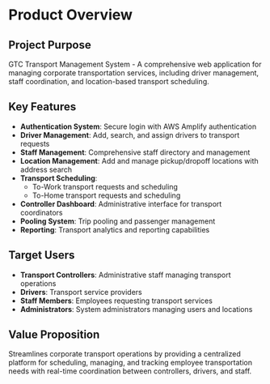 # Product Overview

## Project Purpose
GTC Transport Management System - A comprehensive web application for managing corporate transportation services, including driver management, staff coordination, and location-based transport scheduling.

## Key Features
- **Authentication System**: Secure login with AWS Amplify authentication
- **Driver Management**: Add, search, and assign drivers to transport requests
- **Staff Management**: Comprehensive staff directory and management
- **Location Management**: Add and manage pickup/dropoff locations with address search
- **Transport Scheduling**: 
  - To-Work transport requests and scheduling
  - To-Home transport requests and scheduling
- **Controller Dashboard**: Administrative interface for transport coordinators
- **Pooling System**: Trip pooling and passenger management
- **Reporting**: Transport analytics and reporting capabilities

## Target Users
- **Transport Controllers**: Administrative staff managing transport operations
- **Drivers**: Transport service providers
- **Staff Members**: Employees requesting transport services
- **Administrators**: System administrators managing users and locations

## Value Proposition
Streamlines corporate transport operations by providing a centralized platform for scheduling, managing, and tracking employee transportation needs with real-time coordination between controllers, drivers, and staff.